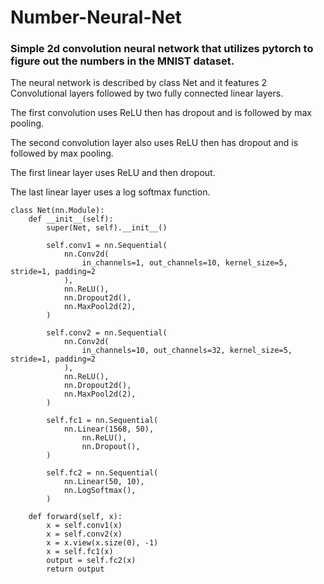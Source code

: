 # Number-Neural-Net

### Simple 2d convolution neural network that utilizes pytorch to figure out the numbers in the MNIST dataset.

The neural network is described by class Net and it features 2 Convolutional layers followed by two fully connected linear layers. 

The first convolution uses ReLU then has dropout and is followed by max pooling. 

The second convolution layer also uses ReLU then has dropout and is followed by max pooling.

The first linear layer uses ReLU and then dropout.

The last linear layer uses a log softmax function.

```Py
class Net(nn.Module):
    def __init__(self):
        super(Net, self).__init__()

        self.conv1 = nn.Sequential(
            nn.Conv2d(
                in_channels=1, out_channels=10, kernel_size=5, stride=1, padding=2
            ),
            nn.ReLU(),
            nn.Dropout2d(),                      
            nn.MaxPool2d(2),
        )

        self.conv2 = nn.Sequential(
            nn.Conv2d(
                in_channels=10, out_channels=32, kernel_size=5, stride=1, padding=2
            ),
            nn.ReLU(),
            nn.Dropout2d(),                      
            nn.MaxPool2d(2),
        )

        self.fc1 = nn.Sequential(
            nn.Linear(1568, 50),
                nn.ReLU(),
                nn.Dropout(),
        )
        
        self.fc2 = nn.Sequential(
            nn.Linear(50, 10),
            nn.LogSoftmax(),
        )

    def forward(self, x):
        x = self.conv1(x)
        x = self.conv2(x)
        x = x.view(x.size(0), -1)
        x = self.fc1(x)
        output = self.fc2(x)
        return output
```
